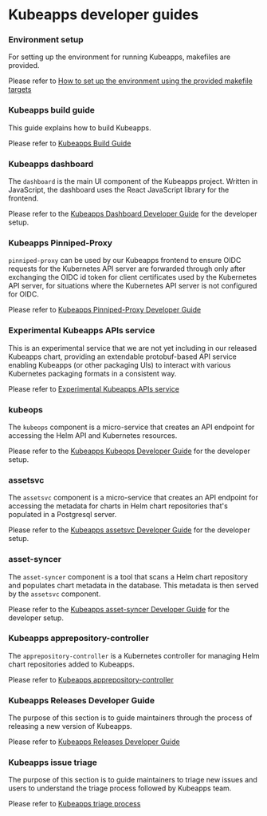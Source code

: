 # Kubeapps developer guides

### Environment setup

For setting up the environment for running Kubeapps, makefiles are provided.

Please refer to [How to set up the environment using the provided makefile targets](./using-makefiles.md)

### Kubeapps build guide

This guide explains how to build Kubeapps.

Please refer to [Kubeapps Build Guide](./build.md)
### Kubeapps dashboard

The `dashboard` is the main UI component of the Kubeapps project. Written in JavaScript, the dashboard uses the React JavaScript library for the frontend.

Please refer to the [Kubeapps Dashboard Developer Guide](dashboard.md) for the developer setup.

### Kubeapps Pinniped-Proxy

`pinniped-proxy` can be used by our Kubeapps frontend to ensure OIDC requests for the Kubernetes API server are forwarded through only after exchanging the OIDC id token for client certificates used by the Kubernetes API server, for situations where the Kubernetes API server is not configured for OIDC.

Please refer to [Kubeapps Pinniped-Proxy Developer Guide](./pinniped-proxy.md)


### Experimental Kubeapps APIs service

This is an experimental service that we are not yet including in our released Kubeapps chart, providing an extendable protobuf-based API service enabling Kubeapps (or other packaging UIs) to interact with various Kubernetes packaging formats in a consistent way.

Please refer to [Experimental Kubeapps APIs service](./kubeapps-apis.md)
### kubeops

The `kubeops` component is a micro-service that creates an API endpoint for accessing the Helm API and Kubernetes resources.

Please refer to the [Kubeapps Kubeops Developer Guide](kubeops.md) for the developer setup.

### assetsvc

The `assetsvc` component is a micro-service that creates an API endpoint for accessing the metadata for charts in Helm chart repositories that's populated in a Postgresql server.

Please refer to the [Kubeapps assetsvc Developer Guide](assetsvc.md) for the developer setup.

### asset-syncer

The `asset-syncer` component is a tool that scans a Helm chart repository and populates chart metadata in the database. This metadata is then served by the `assetsvc` component.

Please refer to the [Kubeapps asset-syncer Developer Guide](asset-syncer.md) for the developer setup.

### Kubeapps apprepository-controller

The `apprepository-controller` is a Kubernetes controller for managing Helm chart repositories added to Kubeapps.

Please refer to [Kubeapps apprepository-controller](./apprepository-controller.md)

### Kubeapps Releases Developer Guide

The purpose of this section is to guide maintainers through the process of releasing a new version of Kubeapps.

Please refer to [Kubeapps Releases Developer Guide](./release-process.md)


### Kubeapps issue triage

The purpose of this section is to guide maintainers to triage new issues and users to understand the triage process followed by Kubeapps team.

Please refer to [Kubeapps triage process](./issue-triage-process.md)